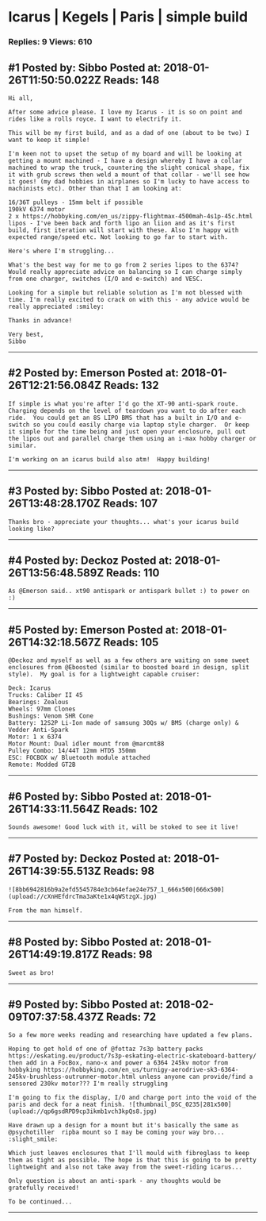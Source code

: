 # Icarus &#124; Kegels &#124; Paris &#124; simple build

### Replies: 9 Views: 610

## \#1 Posted by: Sibbo Posted at: 2018-01-26T11:50:50.022Z Reads: 148

```
Hi all,

After some advice please. I love my Icarus - it is so on point and rides like a rolls royce. I want to electrify it.

This will be my first build, and as a dad of one (about to be two) I want to keep it simple!

I'm keen not to upset the setup of my board and will be looking at getting a mount machined - I have a design whereby I have a collar machined to wrap the truck, countering the slight conical shape, fix it with grub screws then weld a mount of that collar - we'll see how it goes! (my dad hobbies in airplanes so I'm lucky to have access to machinists etc). Other than that I am looking at:

16/36T pulleys - 15mm belt if possible
190kV 6374 motor
2 x https://hobbyking.com/en_us/zippy-flightmax-4500mah-4s1p-45c.html  lipos - I've been back and forth lipo an liion and as it's first build, first iteration will start with these. Also I'm happy with expected range/speed etc. Not looking to go far to start with.

Here's where I'm struggling...

What's the best way for me to go from 2 series lipos to the 6374? Would really appreciate advice on balancing so I can charge simply from one charger, switches (I/O and e-switch) and VESC.

Looking for a simple but reliable solution as I'm not blessed with time. I'm really excited to crack on with this - any advice would be really appreciated :smiley:

Thanks in advance!

Very best,
Sibbo
```

---
## \#2 Posted by: Emerson Posted at: 2018-01-26T12:21:56.084Z Reads: 132

```
If simple is what you're after I'd go the XT-90 anti-spark route.  Charging depends on the level of teardown you want to do after each ride.  You could get an 8S LIPO BMS that has a built in I/O and e-switch so you could easily charge via laptop style charger.  Or keep it simple for the time being and just open your enclosure, pull out the lipos out and parallel charge them using an i-max hobby charger or similar.

I'm working on an icarus build also atm!  Happy building!
```

---
## \#3 Posted by: Sibbo Posted at: 2018-01-26T13:48:28.170Z Reads: 107

```
Thanks bro - appreciate your thoughts... what's your icarus build looking like?
```

---
## \#4 Posted by: Deckoz Posted at: 2018-01-26T13:56:48.589Z Reads: 110

```
As @Emerson said.. xt90 antispark or antispark bullet :) to power on :)
```

---
## \#5 Posted by: Emerson Posted at: 2018-01-26T14:32:18.567Z Reads: 105

```
@Deckoz and myself as well as a few others are waiting on some sweet enclosures from @Eboosted (similar to boosted board in design, split style).  My goal is for a lightweight capable cruiser:

Deck: Icarus
Trucks: Caliber II 45
Bearings: Zealous
Wheels: 97mm Clones
Bushings: Venom SHR Cone
Battery: 12S2P Li-Ion made of samsung 30Qs w/ BMS (charge only) & Vedder Anti-Spark 
Motor: 1 x 6374
Motor Mount: Dual idler mount from @marcmt88 
Pulley Combo: 14/44T 12mm HTD5 350mm
ESC: FOCBOX w/ Bluetooth module attached
Remote: Modded GT2B
```

---
## \#6 Posted by: Sibbo Posted at: 2018-01-26T14:33:11.564Z Reads: 102

```
Sounds awesome! Good luck with it, will be stoked to see it live!
```

---
## \#7 Posted by: Deckoz Posted at: 2018-01-26T14:39:55.513Z Reads: 98

```
![8bb6942816b9a2efd5545784e3cb64efae24e757_1_666x500|666x500](upload://cXnHEfdrcTma3aKte1x4qWStzgX.jpg)

From the man himself.
```

---
## \#8 Posted by: Sibbo Posted at: 2018-01-26T14:49:19.817Z Reads: 98

```
Sweet as bro!
```

---
## \#9 Posted by: Sibbo Posted at: 2018-02-09T07:37:58.437Z Reads: 72

```
So a few more weeks reading and researching have updated a few plans.

Hoping to get hold of one of @fottaz 7s3p battery packs https://eskating.eu/product/7s3p-eskating-electric-skateboard-battery/ then add in a FocBox, nano-x and power a 6364 245kv motor from hobbyking https://hobbyking.com/en_us/turnigy-aerodrive-sk3-6364-245kv-brushless-outrunner-motor.html unless anyone can provide/find a sensored 230kv motor??? I'm really struggling

I'm going to fix the display, I/O and charge port into the void of the paris and deck for a neat finish. ![thumbnail_DSC_0235|281x500](upload://qp6gsdRPD9cp3ikmb1vch3kpQs8.jpg)

Have drawn up a design for a mount but it's basically the same as @psychotiller  ripba mount so I may be coming your way bro... :slight_smile:

Which just leaves enclosures that I'll mould with fibreglass to keep them as tight as possible. The hope is that this is going to be pretty lightweight and also not take away from the sweet-riding icarus... 

Only question is about an anti-spark - any thoughts would be gratefully received!

To be continued...
```

---
